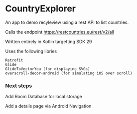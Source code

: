 # CountryExplorer

An app to demo recyleview using a rest API to list countries. 

Calls the endpoint
https://restcountries.eu/rest/v2/all

Written entirely in Kotlin targetting SDK 29

Uses the following libries 
```
Retrofit
Glide
GlideToVectorYou (for displaying SVGs)
overscroll-decor-android (for simulating iOS over scroll)
```
### Next steps
Add Room Database for local storage

Add a details page via Android Navigation
